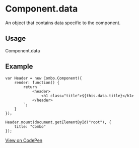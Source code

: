 # Component.data

An object that contains data specific to the component.

## Usage

Component.data

## Example

	var Header = new Combo.Component({
		render: function() {
			return `	
				<header>
					<h1 class="title">${this.data.title}</h1>
				</header>
			`;
		}
	});

	Header.mount(document.getElementById("root"), {
		title: "Combo"
	});

[View on CodePen](https://codepen.io/combojs/pen/KypZEm)